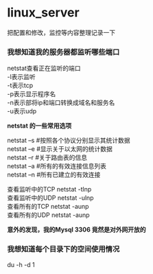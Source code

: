 # linux_server

把配置和修改，监控等内容整理记录一下


### 我想知道我的服务器都监听哪些端口

netstat查看正在监听的端口  
-l表示监听  
-t表示tcp   
-p表示显示程序名  
-n表示部将ip和端口转换成域名和服务名  
-u表示udp   

**netstat 的一些常用选项**

netstat –s  #按照各个协议分别显示其统计数据    
netstat –e  #显示关于以太网的统计数据  
netstat –r  #关于路由表的信息  
netstat –a  #所有的有效连接信息列表  
netstat –n  #所有已建立的有效连接  


查看监听中的TCP  netstat -tlnp  
查看监听中的UDP  netstat -ulnp    
查看所有的TCP   netstat -aunp  
查看所有的UDP   netstat -aunp  

**意外的发现，我的Mysql 3306 竟然是对外网开放的**  


### 我想知道每个目录下的空间使用情况   
  du -h -d 1   

